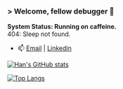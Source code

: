 ### > Welcome, fellow debugger 👋
**System Status: Running on caffeine.**  
404: Sleep not found.  
- 📫 [Email](mailto:hannguyen.win@gmail.com) | [Linkedin](https://www.linkedin.com/in/tan-han-nguyen/)

[![Han's GitHub stats](https://github-readme-stats.vercel.app/api?username=han-nwin&show_icons=true&theme=catppuccin_mocha)](https://github.com/han-nwin/github-readme-stats)

[![Top Langs](https://github-readme-stats.vercel.app/api/top-langs/?username=han-nwin&hide_progress=true&show_icons=true&theme=catppuccin_mocha)](https://github.com/han-nwin/github-readme-stats)

